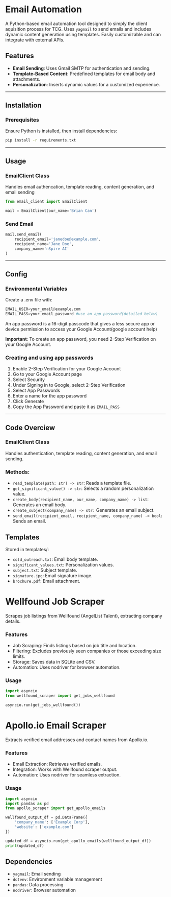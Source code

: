 # Email Automation 

A Python-based email automation tool designed to simply the client aquisition process for TCG. Uses `yagmail` to send emails and includes dynamic content generation using templates. Easily customizable and can integrate with external APIs.

## Features
- **Email Sending**: Uses Gmail SMTP for authentication and sending.
- **Template-Based Content**: Predefined templates for email  body and attachments.
- **Personalization**: Inserts dynamic values for a customized experience.

---
## Installation
### Prerequisites
Ensure Python is installed, then install dependencies:

```bash
pip install -r requirements.txt
```


---

## Usage

### EmailClient Class

Handles email authencation, template reading, content generation, and email sending

```python
from email_client import EmailClient

mail = EmailClient(our_name='Brian Can')
```

### Send Email
```python
mail.send_email(
    recipient_email='janedoe@example.com',
    recipient_name='Jane Doe',
    company_name='nSpire AI'
)
```
---

## Config
### Environmental Variables
Create a .env file with:
```python
EMAIL_USER=your_email@example.com
EMAIL_PASS=your_email_password #use an app password(detailed below)
```
An app password is a 16-digit passcode that gives a less secure app or device permission to access your Google Account(google account help)

**Important**: To create an app password, you need 2-Step Verification on your Google Account.

### Creating and using app passwords

1. Enable 2-Step Verification for your Google Account
2. Go to your Google Account page
3. Select Security
4. Under Signing in to Google, select 2-Step Verification
5. Select App Passwords
6.  Enter a name for the app password
7.  Click Generate
8.  Copy the App Password and paste it as `EMAIL_PASS`
---

## Code Overciew

### EmailClient Class
Handles authentication, template reading, content generation, and email sending.

### Methods:

- `read_template(path: str) -> str`: Reads a template file.
- `get_significant_value() -> str`: Selects a random personalization value.
- `create_body(recipient_name, our_name, company_name) -> list`: Generates an email body.
- `create_subject(company_name) -> str:` Generates an email subject.
- `send_email(recipient_email, recipient_name, company_name) -> bool`: Sends an email.

## Templates

Stored in templates/:

- `cold_outreach.txt`: Email body template.
- `significant_values.txt`: Personalization values.
- `subject.txt`: Subject template.
- `signature.jpg`: Email signature image.
- `brochure.pdf`: Email attachment.

# Wellfound Job Scraper

Scrapes job listings from Wellfound (AngelList Talent), extracting company details.

### Features
- Job Scraping: Finds listings based on job title and location.
- Filtering: Excludes previously seen companies or those exceeding size limits.
- Storage: Saves data in SQLite and CSV.
- Automation: Uses nodriver for browser automation.

### Usage
```python
import asyncio
from wellfound_scraper import get_jobs_wellfound

asyncio.run(get_jobs_wellfound())
```

# Apollo.io Email Scraper

Extracts verified email addresses and contact names from Apollo.io.

### Features

- Email Extraction: Retrieves verified emails.
- Integration: Works with Wellfound scraper output.
- Automation: Uses nodriver for seamless extraction.

### Usage
```python
import asyncio
import pandas as pd
from apollo_scraper import get_apollo_emails

wellfound_output_df = pd.DataFrame({
    'company_name': ['Example Corp'],
    'website': ['example.com']
})

updated_df = asyncio.run(get_apollo_emails(wellfound_output_df))
print(updated_df)
```
## Dependencies

- `yagmail`: Email sending
- `dotenv`: Environment variable management
- `pandas`: Data processing
- `nodriver`: Browser automation

